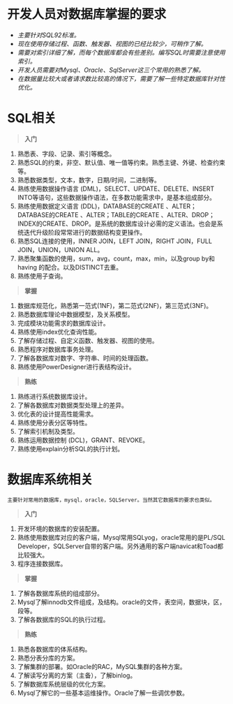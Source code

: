 # 开发人员对数据库掌握的要求

- *主要针对SQL92标准。*
- *现在使用存储过程、函数、触发器、视图的已经比较少，可稍作了解。*
- *需要对索引详细了解，而每个数据库都会有些差别。编写SQL时需要注意使用索引。*
- *开发人员需要对Mysql、Oracle、SqlServer这三个常用的熟悉了解。*
- *在数据量比较大或者请求数比较高的情况下，需要了解一些特定数据库针对性优化。*

# SQL相关

> **入门**

1. 熟悉表、字段、记录、索引等概念。
2. 熟悉SQL的约束，非空、默认值、唯一值等约束。熟悉主键、外键、检查约束等。
3. 熟悉数据类型，文本，数字，日期/时间，二进制等。
4. 熟练使用数据操作语言 (DML)，SELECT、UPDATE、DELETE、INSERT INTO等语句，这些数据操作语法，在多数功能需求中，是基本组成部分。
5. 熟练使用数据定义语言 (DDL)，DATABASE的CREATE 、ALTER；DATABASE的CREATE 、ALTER；TABLE的CREATE 、ALTER、DROP；INDEX的CREATE、DROP。是系统的数据库设计必需的定义语法。也会是系统迭代升级阶段常常进行的数据结构变更操作。
6. 熟悉SQL连接的使用，INNER JOIN，LEFT JOIN，RIGHT JOIN，FULL JOIN，UNION，UNION ALL。
7. 熟悉聚集函数的使用，sum，avg，count，max，min，以及group by和having 的配合。以及DISTINCT去重。
8. 熟练使用子查询。

> **掌握**

1. 数据库规范化，熟悉第一范式(1NF)，第二范式(2NF)，第三范式(3NF)。
2. 熟悉数据库理论中数据模型，及关系模型。
3. 完成模块功能需求的数据库设计。
4. 熟练使用index优化查询性能。
5. 了解存储过程、自定义函数、触发器、视图的使用。
6. 熟悉程序对数据库事务处理。
7. 了解各数据库对数字、字符串、时间的处理函数。
8. 熟练使用PowerDesigner进行表结构设计。

> **熟练**

1. 熟练进行系统数据库设计。
2. 了解各数据库对数据类型处理上的差异。
3. 优化表的设计提高性能需求。
4. 熟练使用分表分区等特性。
5. 了解索引机制及类型。
6. 熟练运用数据控制 (DCL)，GRANT、REVOKE。
7. 熟练使用explain分析SQL的执行计划。

# 数据库系统相关

`主要针对常用的数据库，mysql，oracle，SQLServer。当然其它数据库的要求也类似。`

> **入门**

1. 开发环境的数据库的安装配置。
2. 熟练使用数据库对应的客户端，Mysql常用SQLyog，oracle常用的是PL/SQL Developer，SQLServer自带的客户端。另外通用的客户端navicat和Toad都比较强大。
3. 程序连接数据库。


> **掌握**

1. 了解各数据库系统的组成部分。
2. Mysql了解innodb文件组成，及结构。oracle的文件，表空间，数据块，区，段等。
3. 了解各数据库的SQL的执行过程。

> **熟练**

1. 熟悉各数据库的体系结构。
2. 熟悉分表分库的方案。
3. 了解集群的部署。如Oracle的RAC，MySQL集群的各种方案。
3. 了解读写分离的方案（主备），了解binlog。
4. 了解数据库系统层级的优化方案。
5. Mysql了解它的一些基本运维操作。Oracle了解一些调优参数。


